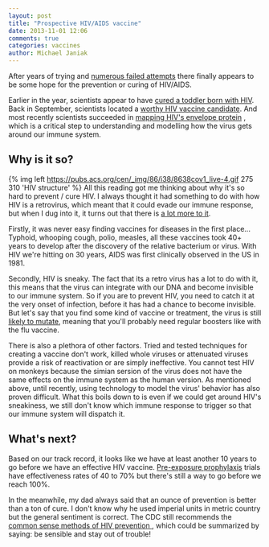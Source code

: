 ```yaml
---
layout: post
title: "Prospective HIV/AIDS vaccine"
date: 2013-11-01 12:06
comments: true
categories: vaccines
author: Michael Janiak
---
```


After years of trying and [numerous failed attempts](http://www.npr.org/blogs/health/2013/04/26/179231916/failure-of-latest-hiv-vaccine-test-a-huge-disappointment)
there finally appears to be some hope for the prevention or curing of HIV/AIDS.

Earlier in the year, scientists appear to have [cured a toddler born with HIV](http://www.cnn.com/2013/03/03/health/hiv-toddler-cured/). 
Back in September, scientists located a [worthy HIV vaccine candidate](http://www.nytimes.com/2013/09/17/science/new-hope-for-hiv-vaccine.html).
And most recently scientists succeeded in [mapping HIV's envelope protein](http://www.telegraph.co.uk/health/healthnews/10419278/HIV-vaccine-possible-after-scientific-breakthrough-study-claims.html)
, which is a critical step to understanding and modelling how the virus gets around our immune system.

<!-- more -->

## Why is it so?
{% img left https://pubs.acs.org/cen/_img/86/i38/8638cov1_live-4.gif 275 310 'HIV structure' %}
All this reading got me thinking about why it's so hard to prevent / cure HIV. I always thought it had something to do with how HIV is a retrovirus,
which meant that it could evade our immune response, but when I dug into it, it turns out that there is [a lot more to it](http://www.aidsmap.com/Why-is-it-so-hard-to-make-a-vaccine-against-HIV/page/1271042/).

Firstly, it was never easy finding vaccines for diseases in the first place... Typhoid, whooping cough, polio, measles, all these vaccines took 40+
years to develop after the discovery of the relative bacterium or virus. With HIV we're hitting on 30 years, AIDS was first clinically observed in the US in 1981.

Secondly, HIV is sneaky. The fact that its a retro virus has a lot to do with it, this means that the virus can integrate with our DNA and become invisible
to our immune system. So if you are to prevent HIV, you need to catch it at the very onset of infection, before it has had a chance to become invisible. 
But let's say that you find some kind of vaccine or treatment, the virus is still [likely to mutate](http://www.sciencedaily.com/releases/2012/09/120913123524.htm), 
meaning that you'll probably need regular boosters like with the flu vaccine.

There is also a plethora of other factors. Tried and tested techniques for creating a vaccine don't work, killed whole viruses or attenuated viruses 
provide a risk of reactivation or are simply ineffective. You cannot test HIV on monkeys because the simian sersion of the virus does not have the 
same effects on the immune system as the human version. As mentioned above, until recently, using technology to model the virus' behavior 
has also proven difficult. What this boils down to is even if we could get around HIV's sneakiness, we still don't know which immune response to trigger 
so that our immune system will dispatch it.

## What's next?

Based on our track record, it looks like we have at least another 10 years to go before we have an effective HIV vaccine. 
[Pre-exposure prophylaxis](http://en.wikipedia.org/wiki/Pre-exposure_prophylaxis) trials have effectiveness rates of 40 to 70% but there's still
a way to go before we reach 100%.

In the meanwhile, my dad always said that an ounce of prevention is better than a ton of cure. I don't know why he used imperial units in metric country
but the general sentiment is correct. The CDC still recommends the [common sense methods of HIV prevention ](http://www.cdcnpin.org/scripts/hiv/prevent.asp),
which could be summarized by saying: be sensible and stay out of trouble!